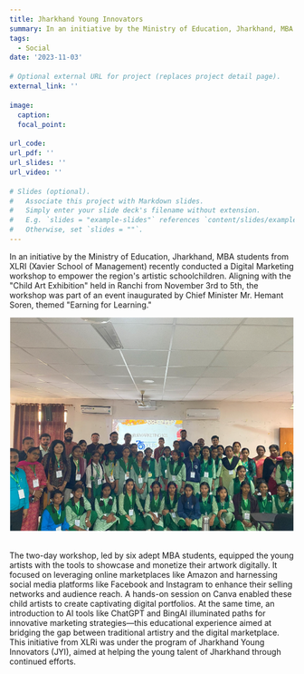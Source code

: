```yaml
---
title: Jharkhand Young Innovators
summary: In an initiative by the Ministry of Education, Jharkhand, MBA students from XLRI (Xavier School of Management) conducted a Digital Marketing workshop to empower the region's artistic schoolchildren. Aligning with the "Child Art Exhibition" held in Ranchi from November 3rd to 5th, the workshop was part of an event inaugurated by Chief Minister Mr. Hemant Soren, themed "Earning for Learning."
tags:
  - Social
date: '2023-11-03'

# Optional external URL for project (replaces project detail page).
external_link: ''

image:
  caption: 
  focal_point: 

url_code: 
url_pdf: ''
url_slides: ''
url_video: ''

# Slides (optional).
#   Associate this project with Markdown slides.
#   Simply enter your slide deck's filename without extension.
#   E.g. `slides = "example-slides"` references `content/slides/example-slides.md`.
#   Otherwise, set `slides = ""`.
---
```


In an initiative by the Ministry of Education, Jharkhand, MBA students from XLRI (Xavier School of Management) recently conducted a Digital Marketing workshop to empower the region's artistic schoolchildren. Aligning with the "Child Art Exhibition" held in Ranchi from November 3rd to 5th, the workshop was part of an event inaugurated by Chief Minister Mr. Hemant Soren, themed "Earning for Learning."

![JYI](JYI.png "Figure 1: Earning for Learning Workshop")   

The two-day workshop, led by six adept MBA students, equipped the young artists with the tools to showcase and monetize their artwork digitally. It focused on leveraging online marketplaces like Amazon and harnessing social media platforms like Facebook and Instagram to enhance their selling networks and audience reach.
A hands-on session on Canva enabled these child artists to create captivating digital portfolios. At the same time, an introduction to AI tools like ChatGPT and BingAI illuminated paths for innovative marketing strategies—this educational experience aimed at bridging the gap between traditional artistry and the digital marketplace.
This initiative from XLRi was under the program of Jharkhand Young Innovators (JYI), aimed at helping the young talent of Jharkhand through continued efforts.
